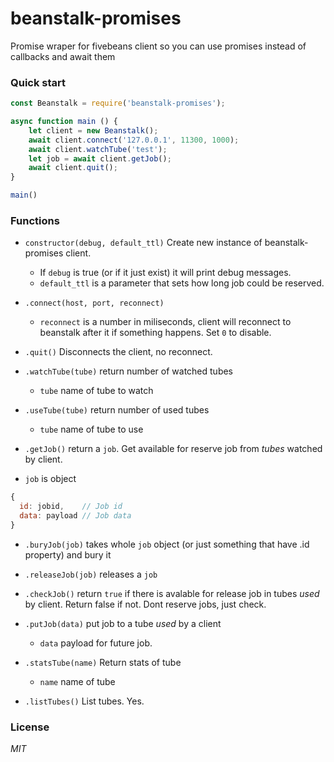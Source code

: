 # beanstalk-promises
Promise wraper for fivebeans client so you can use promises instead of callbacks and await them

### Quick start
```javascript
const Beanstalk = require('beanstalk-promises');

async function main () {
	let client = new Beanstalk();
	await client.connect('127.0.0.1', 11300, 1000);
	await client.watchTube('test');
	let job = await client.getJob();
	await client.quit();
}

main()
```

### Functions

- `constructor(debug, default_ttl)`
Create new instance of beanstalk-promises client. 
  - If `debug` is true (or if it just exist) it will print debug messages.
  - `default_ttl` is a parameter that sets how long job could be reserved.

- `.connect(host, port, reconnect)`
  - `reconnect` is a number in miliseconds, client will reconnect to beanstalk after it if something happens. Set `0` to disable.

- `.quit()`
Disconnects the client, no reconnect.

- `.watchTube(tube)` return number of watched tubes
  - `tube` name of tube to watch 
  
- `.useTube(tube)` return number of used tubes
  - `tube` name of tube to use
  
- `.getJob()` return a `job`. Get available for reserve job from *tubes* watched by client.

- `job` is object
```javascript
{
  id: jobid,    // Job id 
  data: payload // Job data
}
```
- `.buryJob(job)` takes whole `job` object (or just something that have .id property) and bury it

- `.releaseJob(job)` releases a `job`

- `.checkJob()` return `true` if there is avalable for release job in tubes *used* by client. Return false if not. 
Dont reserve jobs, just check. 

- `.putJob(data)` put job to a tube *used* by a client
  - `data` payload for future job.

- `.statsTube(name)` Return stats of tube
  - `name` name of tube

- `.listTubes()` List tubes. Yes.

### License
*MIT*
